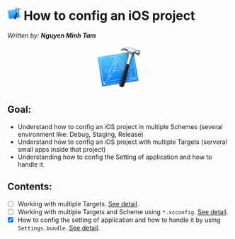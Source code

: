 # <img src="./Images/img-xcode.png" height="30"> How to config an iOS project

_Written by: **Nguyen Minh Tam**_

<center>
	<img src="./Images/img-xcode.png" height="100">
</center>

## Goal:

- Understand how to config an iOS project in multiple Schemes (several environment like: Debug, Staging, Release)
- Understand how to config an iOS project with multiple Targets (serveral small apps inside that project)
- Understanding how to config the Setting of application and how to handle it.

## Contents:

- [ ] Working with multiple Targets. [See detail][Targets].
- [ ] Working with multiple Targets and Scheme using `*.xcconfig`. [See detail][Xcconfig].
- [x] How to config the setting of application and how to handle it by using `Settings.bundle`. [See detail][Settings].

[Targets]: ./WorkingWithMultipleTargets.md
[Xcconfig]: ./UsingXCConfig.md
[Settings]: ./UsingSettingsBundle.md